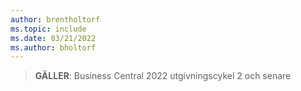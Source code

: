 ```yaml
---
author: brentholtorf
ms.topic: include
ms.date: 03/21/2022
ms.author: bholtorf
---
```

> **GÄLLER**: Business Central 2022 utgivningscykel 2 och senare
